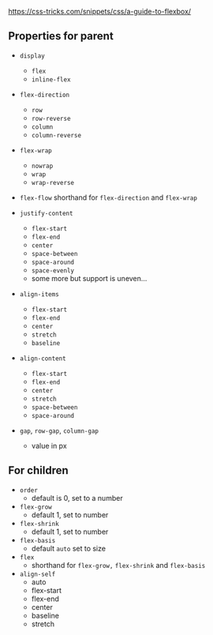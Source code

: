 https://css-tricks.com/snippets/css/a-guide-to-flexbox/



## Properties for parent

- `display`
	- `flex`
	- `inline-flex`

- `flex-direction`
	- `row`
	- `row-reverse`
	- `column`
	- `column-reverse`
- `flex-wrap`
	- `nowrap`
	- `wrap`
	- `wrap-reverse`
- `flex-flow` shorthand for `flex-direction`  and `flex-wrap`
- `justify-content`
	- `flex-start`
	- `flex-end`
	- `center`
	- `space-between`
	- `space-around`
	- `space-evenly`
	- some more but support is uneven...
- `align-items`
	- `flex-start`
	- `flex-end`
	- `center`
	- `stretch`
	- `baseline`
- `align-content`
	- `flex-start`
	- `flex-end`
	- `center`
	- `stretch`
	- `space-between`
	- `space-around`
- `gap`, `row-gap`, `column-gap`
	- value in px

## For children


- `order`
	- default is 0, set to a number
- `flex-grow`
	- default 1, set to number
- `flex-shrink`
	- default 1, set to number
- `flex-basis`
	- default `auto` set to size
- `flex`
	- shorthand for `flex-grow,` `flex-shrink` and `flex-basis`
- `align-self`
	- auto
	- flex-start
	- flex-end
	- center
	- baseline
	- stretch